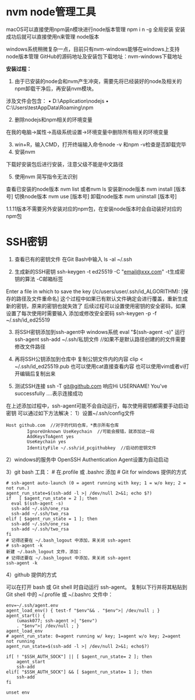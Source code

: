 # nvm   node管理工具

macOS可以直接使用npm装n模块进行node版本管理
npm i n -g 全局安装 
安装成功后就可以直接使用n来管理 node版本

windows系统稍微复杂一点，目前只有nvm-windows能够在windows上支持node版本管理
GitHub的源码地址及安装包下载地址：nvm-windows下载地址

**安装过程：**

1. 由于已安装的node会和nvm产生冲突，需要先将已经装好的node及相关的npm卸载干净后，再安装nvm模块。

涉及文件会包含：
	• D:\Application\nodejs
	• C:\Users\testAppData\Roaming\npm

2. 删除nodejs和npm相关的环境变量

在我的电脑->属性->高级系统设置->环境变量中删除所有相关的环境变量

3. win+R，输入CMD，打开终端输入命令node -v 和npm -v检查是否卸载完毕
4. 安装nvm

下载好安装包后进行安装，注意父级不能是中文路径

5. 使用nvm   简写指令无法识别

查看已安装的node版本  nvm list 或者nvm ls
安装新node版本       nvm install [版本号]
切换node版本         nvm use [版本号]
卸载node版本         nvm uninstall [版本号]

1.1.11版本不需要另外安装对应的npm包，在安装node版本时会自动装好对应的npm包



# SSH密钥

1. 查看已有的密钥文件
在Git Bash中输入
ls -al ~/.ssh

2. 生成新的SSH密钥
ssh-keygen -t ed25519 -C "email@xxx.com"
-t生成密钥的算法  -C邮箱标签

Enter a file in which to save the key (/c/users/user/.ssh/id_ALGORITHM): [保存的路径及文件重命名]
这个过程中如果已有默认文件确定会进行覆盖，重新生成新的密钥，原来的密钥也就失效了
后续过程可以设置使用密钥的安全密码，如果设置了每次使用时需要输入
添加或修改安全密码
ssh-keygen -p -f ~/.ssh/id_ed25519

3. 将SSH密钥添加到ssh-agent中
windows系统
eval "$(ssh-agent -s)" 运行ssh-agent
ssh-add ~/.ssh/私钥文件   //如果不是默认路径创建的的文件需要修改文件路径

4. 再将SSH公钥添加到仓库中
复制公钥文件内的内容
clip < ~/.ssh/id_ed25519.pub
也可以使用cat直接查看内容
也可以使用vim或者vi打开编辑后复制出来

5. 测试SSH连接
ssh -T git@github.com
响应Hi USERNAME! You've successfully ....表示连接成功

在上述添加过程中，ssh-agent可能不会自动运行，每次使用密钥都需要手动启动密钥
可以通过如下方法解决：
1）设置~/.ssh/config文件

```
Host github.com  //对于的代码仓库，*表示所有仓库
        IgnoreUnknown UseKeychain  //可能会报错，就添加这一段
        AddKeysToAgent yes
        UseKeychain yes
        IdentityFile ~/.ssh/id_pcgithubkey  //启动的密钥文件
```

2）windows的服务中 OpenSSH Authentication Agent设置为自动启动

3）git bash 工具：
\# 在.profile 或  .bashrc 添加
\# Git for windows 提供的方式

```
# ssh-agent auto-launch (0 = agent running with key; 1 = w/o key; 2 = not run.)
agent_run_state=$(ssh-add -l >| /dev/null 2>&1; echo $?)
if   [ $agent_run_state = 2 ]; then
  eval $(ssh-agent -s)
  ssh-add ~/.ssh/one_rsa
  ssh-add ~/.ssh/two_rsa
elif [ $agent_run_state = 1 ]; then
  ssh-add ~/.ssh/one_rsa
  ssh-add ~/.ssh/two_rsa
fi
# 记得还要在 ~/.bash_logout 中添加，来关闭 ssh-agent
# ssh-agent -k
新建 ~/.bash_logout 文件，添加：
# 记得还要在 ~/.bash_logout 中添加，来关闭 ssh-agent
ssh-agent -k

```

4）github 提供的方式

可以在打开 bash 或 Git shell 时自动运行 ssh-agent。 复制以下行并将其粘贴到 Git shell 中的 ~/.profile 或 ~/.bashrc 文件中：

```
env=~/.ssh/agent.env
agent_load_env() { test-f "$env"&& . "$env">| /dev/null ; }
agent_start() {
    (umask077; ssh-agent >| "$env")
    . "$env">| /dev/null ; }
agent_load_env
# agent_run_state: 0=agent running w/ key; 1=agent w/o key; 2=agent not running
agent_run_state=$(ssh-add -l >| /dev/null 2>&1; echo$?)

if[ ! "$SSH_AUTH_SOCK"] || [ $agent_run_state= 2 ]; then
    agent_start
    ssh-add
elif[ "$SSH_AUTH_SOCK"] && [ $agent_run_state= 1 ]; then
    ssh-add
fi

unset env
```

